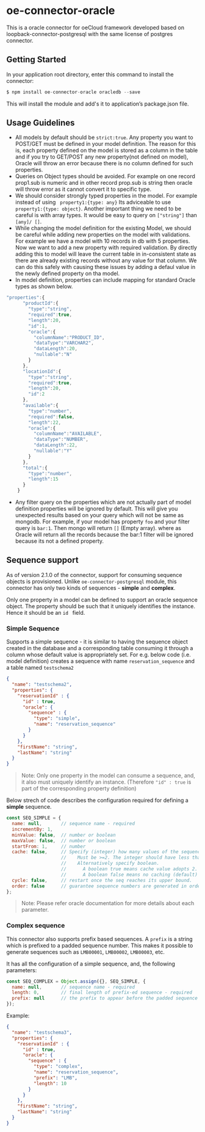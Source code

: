 # oe-connector-oracle

This is a oracle connector for oeCloud framework developed based on loopback-connector-postgresql with the same license of postgres connector.

## Getting Started
In your application root directory, enter this command to install the connector:
```javascript
$ npm install oe-connector-oracle oracledb --save
```
This will install the module and add's it to application’s package.json file.

## Usage Guidelines

* All models by default should be ```strict:true```. Any property you want to POST/GET must be defined in your model definition. The reason for this is, each property defined on the model is stored as a column in the table and if you try to GET/POST any new property(not defined on model), Oracle will throw an error  because there is no column defined for such properties.
* Queries on Object types should be avoided. For example on one record prop1.sub is numeric and in other record prop.sub is string then oracle will throw error as it cannot convert it to specific type.
* We should consider strongly typed properties in the model. For example instead of using ``` property1:{type: any}``` Its adviceable to use ``` property1:{type: object}```. Another important thing we need to be careful is with array types. It would be easy to query on ```["string"]``` than ```[any]/ []```.
* While changing the model definition for the existing Model, we should be careful while adding new properties on the model with validations. For example we have a model with 10 records in db with 5 properties. Now we want to add a new property with required validation. By directly adding this to model will leave the current table in in-consistent state as there are already existing records without any value for that column. We can do this safely with causing these issues by adding a defaul value in the newly defined property on tha model.
* In model definition, properties can  include mapping for standard Oracle types as shown below.

```js
"properties":{
      "productId":{
        "type":"string",
        "required":true,
        "length":20,
        "id":1,
        "oracle":{
          "columnName":"PRODUCT_ID",
          "dataType":"VARCHAR2",
          "dataLength":20,
          "nullable":"N"
        }
      },
      "locationId":{
        "type":"string",
        "required":true,
        "length":20,
        "id":2
      },
      "available":{
        "type":"number",
        "required":false,
        "length":22,
        "oracle":{
          "columnName":"AVAILABLE",
          "dataType":"NUMBER",
          "dataLength":22,
          "nullable":"Y"
        }
      },
      "total":{
        "type":"number",
        "length":15
      }
    }
```

* Any filter query on the properties which are not actually part of model definition properties will be ignored by default. This will give you unexpected results based on your query which will not be same as mongodb. For example, if your model has property ```foo``` and your filter query is ```bar:1```. Then mongo will return ```[]``` (Empty array). where as Oracle will return all the records because the bar:1 filter will be ignored because its not a defined property.

## Sequence support

As of version 2.1.0 of the connector, support for consuming sequence objects is provisioned. Unlike `oe-connector-postgresql` module, this connector has only two kinds of sequences - **simple** and **complex**.

Only one property in a model can be defined to support an oracle sequence object. The property should be such that it uniquely identifies the instance. Hence it should be an `id ` field.

### Simple Sequence

Supports a simple sequence - it is similar to having the sequence object created in the database and a corresponding table consuming it through a column whose default value is appropriately set. For e.g. below code (i.e. model definition) creates a sequence with name `reservation_sequence` and a table named `testschema2`

```json
{
  "name": "testschema2",
  "properties": {
    "reservationId" : {
      "id" : true,
      "oracle": {
        "sequence" : {
          "type": "simple",
          "name": "reservation_sequence"
        }
      }
    },
    "firstName": "string",
    "lastName": "string"
  }
}
```

> Note: Only one property in the model can consume a sequence, and, it also must uniquely identify an instance. (Therefore `"id" : true` is part of the corresponding property definition)

Below strech of code describes the configuration required for defining a **simple** sequence.

```js
const SEQ_SIMPLE = {
  name: null,       // sequence name - required
  incrementBy: 1,
  minValue: false,  // number or boolean
  maxValue: false,  // number or boolean
  startFrom: 1,     // number
  cache: false,     // Specify (integer) how many values of the sequence the database preallocates and keeps in memory for faster access. 
                    //    Must be >=2. The integer should have less than or equal to 28 digits.
                    //    Alternatively specify boolean. 
                    //      A boolean true means cache value adopts 2. 
                    //      A boolean false means no caching (default)
  cycle: false,     // restart once the seq reaches its upper bound.
  order: false      // guarantee sequence numbers are generated in order of request. Default false
};
```

> Note: Please refer oracle documentation for more details about each parameter.

### Complex sequence

This connector also supports prefix based sequences. A `prefix` is a string which is prefixed to a padded sequence number. This makes it possible to generate sequences such as `LMB00001`, `LMB00002`, `LMB00003`, etc.

It has all the configuration of a simple sequence, and, the following parameters:

```js
const SEQ_COMPLEX = Object.assign({}, SEQ_SIMPLE, {
  name: null,       // sequence name - required
  length: 0,        // final length of prefix-ed sequence - required
  prefix: null      // the prefix to appear before the padded sequence - required
});
```
Example:
```json
{
  "name": "testschema3",
  "properties": {
    "reservationId" : {
      "id" : true,
      "oracle": {
        "sequence" : {
          "type": "complex",
          "name": "reservation_sequence",
          "prefix": "LMB",
          "length": 10
        }
      }
    },
    "firstName": "string",
    "lastName": "string"
  }
}
```